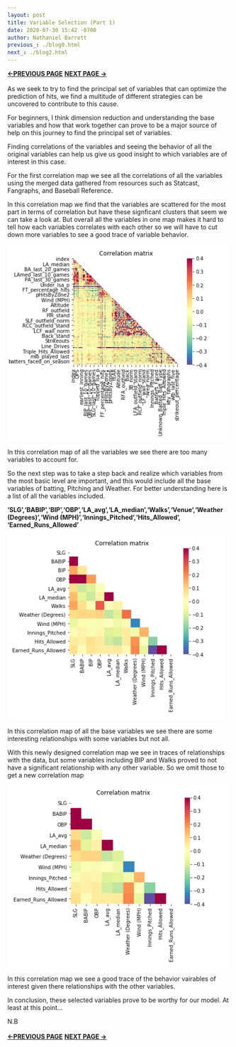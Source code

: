 ```yaml
---
layout: post
title: Variable Selection (Part 1) 
date: 2020-07-30 15:42 -0700
author: Nathaniel Barrett
previous_: ./blog0.html
next_: ./blog2.html 
---
```

**[<-PREVIOUS PAGE]({{page.previous_}} "previous")** **[NEXT PAGE ->]({{page.next_}} "next")** <br><br>
As we seek to try to find the principal set of variables that can optimize the prediction of hits, we find a multitude of different strategies can be uncovered to contribute to this cause.

For beginners, I think dimension reduction and understanding the base variables and how that work together can prove to be a major source of help on this journey to find the principal set of variables.

Finding correlations of the variables and seeing the behavior of all the original variables can help us give us good insight to which variables are of interest in this case.

For the first correlation map we see all the correlations of all the variables using the merged data gathered from resources such as Statcast, Fangraphs, and Baseball Reference.

In this correlation map we find that the variables are scattered for the most part in terms of correlation but have these signficant clusters that seem we can take a look at. But overall all the variables in one map makes it hard to tell how each variables correlates with each other so we will have to cut down more variables to see a good trace of variable behavior.

![first correlation](./images/corr1.png "correlation1")


In this correlation map of all the variables we see there are too many variables to account for.

So the next step was to take a step back and realize which variables from the most basic level are important, and this would include all the base variables of batting, Pitching and Weather. For better understanding here is a list of all the variables included.

**‘SLG’,‘BABIP’,‘BIP’,‘OBP’,‘LA_avg’,‘LA_median’,‘Walks’,‘Venue’,‘Weather (Degrees)’,‘Wind (MPH)’,‘Innings_Pitched’,‘Hits_Allowed’, ‘Earned_Runs_Allowed’**

![second correlation](./images/corr2.png "correlation2")

In this correlation map of all the base variables we see there are some interesting relationships with some variables but not all.

With this newly designed correlation map we see in traces of relationships with the data, but some variables including BIP and Walks proved to not have a significant relationship with any other variable. So we omit those to get a new correlation map

![third correlation](./images/corr3.png "correlation3")

In this correlation map we see a good trace of the behavior vairables of interest given there relationships with the other variables.

In conclusion, these selected variables prove to be worthy for our model. At least at this point…

N.B<br><br>
**[<-PREVIOUS PAGE]({{page.previous_}} "previous")** **[NEXT PAGE ->]({{page.next_}} "next")**
